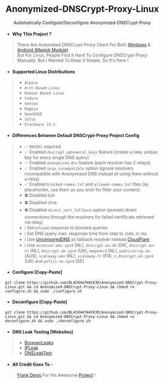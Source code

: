<h1 align=center>Anonymized-DNSCrypt-Proxy-Linux</h1>
<p align=center>Automatically Configure/Deconfigure Anonymized-DNSCrypt-Proxy</p>

- #### Why This Project ?
> There Are Automated DNSCrypt-Proxy Client For Both [Windows](https://github.com/bitbeans/SimpleDnsCrypt) & [Android (Magisk Module)](https://git.nixnet.xyz/quindecim/dnscrypt-proxy-android) <br/>
> But For Linux, People Find It Hard To Configure DNSCrypt-Proxy Manually. But I Wanted To Keep It Simple, So It's Here !

- #### Supported Linux Distributions

> - `Alpine`
> - `Arch Based Linux`
> - `Debian Based Linux`
> - `Fedora`
> - `Gentoo`
> - `Mageia`
> - `OpenSUSE`
> - `Solus`
> - `Slackware 14.2`

- #### Differences Between Default DNSCrypt-Proxy Project Config

> - ✅ `DNSSEC` required
> - ✅ Enabled `dnscrypt_ephemeral_keys` feature (create a new, unique key for every single DNS query)
> - ✅ Enabled `anonymized_dns` feature (each resolver has 2 relays)
> - ✅ Enabled `skip_incompatible` option (ignore resolvers incompatible with Anonymized DNS instead of using them without a relay)
> - ✅ Enabled `blocked-names.txt` and `allowed-names.txt` files (as placeholder, use them as you wish for filter your content)
> - ⛔️ Disabled `DoH`
> - ⛔️ Disabled `IPv6`
> - ⛔️ Disabled `direct_cert_fallback` option (prevent direct connections through the resolvers for failed certificate retrieved via relay)
> - ℹ️ Set`refused` response to blocked queries
> - ℹ️ Set DNS query max. response time from `5000` to `1500`, in ms.
> - ℹ️ Use [UncensoredDNS](https://blog.uncensoreddns.org/) as fallback resolver instead [CloudFlare](https://iscloudflaresafeyet.com/)
> - ℹ️ Use `acsacsar-ams-ipv4` (NL), `dnscrypt.eu-dk` (DK), `dnscrypt.eu-nl` (NL), `dnscrypt.uk-ipv4` (UK), `meganerd` (NL), `publicarray-au` (AUS), `scaleway-ams` (NL), `scaleway-fr` (FR), `v.dnscrypt.uk-ipv4` (UK) and `yofiji-se-ipv4` (SE)

- #### Configure [Copy-Paste]
```
git clone https://github.com/BL4CKH47H4CK3R/Anonymized-DNSCrypt-Proxy-Linux.git && cd Anonymized-DNSCrypt-Proxy-Linux && chmod +x configure.sh && sudo ./configure.sh
```
- #### Deconfigure [Copy-Paste]
```
git clone https://github.com/BL4CKH47H4CK3R/Anonymized-DNSCrypt-Proxy-Linux.git && cd Anonymized-DNSCrypt-Proxy-Linux && chmod +x deconfigure.sh && sudo ./deconfigure.sh
```

- #### DNS Leak Testing [Websites]
> - [BrowserLeaks](https://anon.to/?http://browserleaks.com/dns)
> - [IPLeak](https://anon.to/?http://ipleak.net)
> - [DNSLeakTest](https://anon.to/?https://www.dnsleaktest.com)

- #### All Credit Goes To -
> [Frank Denis](https://github.com/jedisct1)
> For His Awesome [Project](https://github.com/DNSCrypt/dnscrypt-proxy) !
